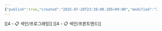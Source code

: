 ```yaml
---
{"publish":true,"created":"2025-07-20T23:38:00.285+09:00","modified":"2025-08-01T00:19:45.533+09:00","cssclasses":""}
---
```


[[4 - 📋 색인/프로그래밍]]
[[4 - 📋 색인/프론트엔드]]

